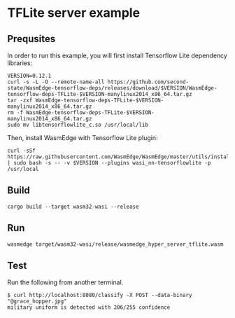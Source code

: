 # TFLite server example

## Prequsites

In order to run this example, you will first install Tensorflow Lite dependency libraries:

```
VERSION=0.12.1
curl -s -L -O --remote-name-all https://github.com/second-state/WasmEdge-tensorflow-deps/releases/download/$VERSION/WasmEdge-tensorflow-deps-TFLite-$VERSION-manylinux2014_x86_64.tar.gz
tar -zxf WasmEdge-tensorflow-deps-TFLite-$VERSION-manylinux2014_x86_64.tar.gz
rm -f WasmEdge-tensorflow-deps-TFLite-$VERSION-manylinux2014_x86_64.tar.gz
sudo mv libtensorflowlite_c.so /usr/local/lib
```

Then, install WasmEdge with Tensorflow Lite plugin:

```
curl -sSf https://raw.githubusercontent.com/WasmEdge/WasmEdge/master/utils/install.sh | sudo bash -s -- -v $VERSION --plugins wasi_nn-tensorflowlite -p /usr/local
```

## Build

```
cargo build --target wasm32-wasi --release
```

## Run

```
wasmedge target/wasm32-wasi/release/wasmedge_hyper_server_tflite.wasm
```

## Test

Run the following from another terminal.

```
$ curl http://localhost:8080/classify -X POST --data-binary "@grace_hopper.jpg"
military uniform is detected with 206/255 confidence
```
